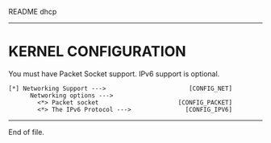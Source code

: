 README dhcp

---


KERNEL CONFIGURATION
====================

You must have Packet Socket support.  IPv6 support is optional.

    [*] Networking Support --->                       [CONFIG_NET]
          Networking options --->
            <*> Packet socket                      [CONFIG_PACKET]
            <*> The IPv6 Protocol --->               [CONFIG_IPV6]


---

End of file.
